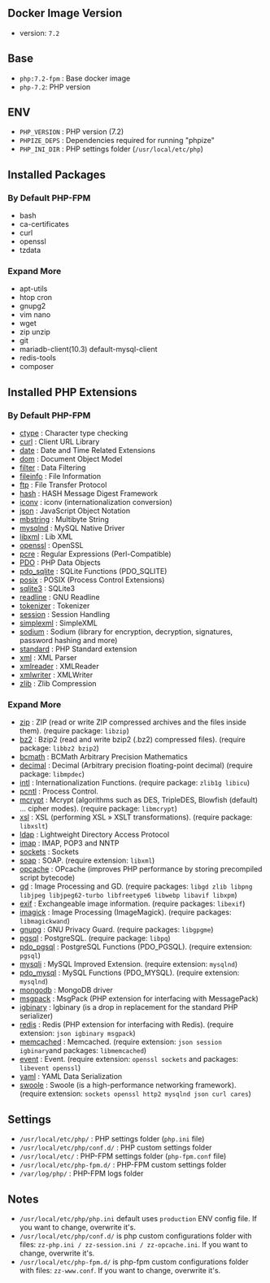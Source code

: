 ## Docker Image Version

- version: `7.2`

## Base

- `php:7.2-fpm` : Base docker image
- `php-7.2`: PHP version

## ENV

- `PHP_VERSION` : PHP version (7.2)
- `PHPIZE_DEPS` : Dependencies required for running "phpize"
- `PHP_INI_DIR` : PHP settings folder (`/usr/local/etc/php`)

## Installed Packages

### By Default PHP-FPM

- bash
- ca-certificates
- curl
- openssl
- tzdata

### Expand More

- apt-utils
- htop cron
- gnupg2
- vim nano
- wget
- zip unzip
- git
- mariadb-client(10.3) default-mysql-client
- redis-tools
- composer

## Installed PHP Extensions

### By Default PHP-FPM

- [ctype](https://www.php.net/manual/en/book.ctype.php) : Character type checking
- [curl](https://www.php.net/manual/en/book.curl.php) : Client URL Library
- [date](https://www.php.net/manual/en/refs.calendar.php) : Date and Time Related Extensions
- [dom](https://www.php.net/manual/en/book.dom.php) : Document Object Model
- [filter](https://www.php.net/manual/en/book.filter.php) : Data Filtering
- [fileinfo](https://www.php.net/manual/en/book.fileinfo.php) : File Information
- [ftp](https://www.php.net/manual/en/book.ftp.php) : File Transfer Protocol
- [hash](https://www.php.net/manual/en/book.hash.php) : HASH Message Digest Framework
- [iconv](https://www.php.net/manual/en/book.iconv.php) : iconv (internationalization conversion)
- [json](https://www.php.net/manual/en/book.json.php) : JavaScript Object Notation
- [mbstring](https://www.php.net/manual/en/book.mbstring.php) : Multibyte String
- [mysqlnd](https://www.php.net/manual/en/book.mysqlnd.php) : MySQL Native Driver
- [libxml](https://www.php.net/manual/en/book.libxml.php) : Lib XML
- [openssl](https://www.php.net/manual/en/book.openssl.php) : OpenSSL
- [pcre](https://www.php.net/manual/en/book.pcre.php) : Regular Expressions (Perl-Compatible)
- [PDO](https://www.php.net/manual/en/book.pdo.php) : PHP Data Objects
- [pdo_sqlite](https://www.php.net/manual/en/ref.pdo-sqlite.php) : SQLite Functions (PDO_SQLITE)
- [posix](https://www.php.net/manual/en/book.posix.php) : POSIX (Process Control Extensions)
- [sqlite3](https://www.php.net/manual/en/book.sqlite3.php) : SQLite3
- [readline](https://www.php.net/manual/en/book.readline.php) : GNU Readline
- [tokenizer](https://www.php.net/manual/en/book.tokenizer.php) : Tokenizer
- [session](https://www.php.net/manual/en/book.session.php) : Session Handling
- [simplexml](https://www.php.net/manual/en/book.simplexml.php) : SimpleXML
- [sodium](https://www.php.net/manual/en/book.sodium.php) : Sodium (library for encryption, decryption, signatures, password hashing and more)
- [standard](https://www.php.net/manual/en/extensions.php) : PHP Standard extension
- [xml](https://www.php.net/manual/en/book.xml.php) : XML Parser
- [xmlreader](https://www.php.net/manual/en/book.xmlreader.php) : XMLReader
- [xmlwriter](https://www.php.net/manual/en/book.xmlwriter.php) : XMLWriter
- [zlib](https://www.php.net/manual/en/book.zlib.php) : Zlib Compression

### Expand More

- [zip](https://www.php.net/manual/en/book.zip.php) : ZIP (read or write ZIP compressed archives and the files inside them). (require package: `libzip`)
- [bz2](https://www.php.net/manual/en/book.bzip2.php) : Bzip2 (read and write bzip2 (.bz2) compressed files). (require package: `libbz2 bzip2`)
- [bcmath](https://www.php.net/manual/en/book.bc.php) : BCMath Arbitrary Precision Mathematics
- [decimal](https://www.php.net/manual/en/funcref.php) : Decimal (Arbitrary precision floating-point decimal) (require package: `libmpdec`)
- [intl](https://www.php.net/manual/en/book.intl.php) : Internationalization Functions. (require package: `zlib1g libicu`)
- [pcntl](https://www.php.net/manual/en/book.pcntl.php) : Process Control.
- [mcrypt](https://www.php.net/manual/en/book.mcrypt.php) : Mcrypt (algorithms such as DES, TripleDES, Blowfish (default) ... cipher modes). (require package: `libmcrypt`)
- [xsl](https://www.php.net/manual/en/book.xsl.php) : XSL (performing XSL » XSLT transformations). (require package: `libxslt`)
- [ldap](https://www.php.net/manual/en/book.ldap.php) : Lightweight Directory Access Protocol
- [imap](https://www.php.net/manual/en/book.imap.php) : IMAP, POP3 and NNTP
- [sockets](https://www.php.net/manual/en/book.sockets.php) : Sockets
- [soap](https://www.php.net/manual/en/book.soap.php) : SOAP. (require extension: `libxml`)
- [opcache](https://www.php.net/manual/en/book.opcache.php) : OPcache (improves PHP performance by storing precompiled script bytecode)
- [gd](https://www.php.net/manual/en/book.image.php) : Image Processing and GD. (require packages: `libgd zlib libpng libjpeg libjpeg62-turbo libfreetype6 libwebp libavif libxpm`)
- [exif](https://www.php.net/manual/en/book.exif.php) : Exchangeable image information. (require packages: `libexif`)
- [imagick](https://www.php.net/manual/en/book.imagick.php) : Image Processing (ImageMagick). (require packages: `libmagickwand`)
- [gnupg](https://www.php.net/manual/en/book.gnupg.php) : GNU Privacy Guard. (require packages: `libgpgme`)
- [pgsql](https://www.php.net/manual/en/book.pgsql.php) : PostgreSQL. (require package: `libpq`)
- [pdo_pgsql](https://www.php.net/manual/en/ref.pdo-pgsql.php) : PostgreSQL Functions (PDO_PGSQL). (require extension: `pgsql`)
- [mysqli](https://www.php.net/manual/en/book.mysqli.php) : MySQL Improved Extension. (require extension: `mysqlnd`)
- [pdo_mysql](https://www.php.net/manual/en/ref.pdo-mysql.php) : MySQL Functions (PDO_MYSQL). (require extension: `mysqlnd`)
- [mongodb](https://www.php.net/manual/en/set.mongodb.php) : MongoDB driver
- [msgpack](https://www.php.net/manual/en/funcref.php) : MsgPack (PHP extension for interfacing with MessagePack)
- [igbinary](https://www.php.net/manual/en/book.igbinary.php) : Igbinary (is a drop in replacement for the standard PHP serializer)
- [redis](https://www.php.net/manual/en/funcref.php) : Redis (PHP extension for interfacing with Redis). (require extension: `json igbinary msgpack`)
- [memcached](https://www.php.net/manual/en/book.memcached.php) : Memcached. (require extension: `json session igbinary`and packages: `libmemcached`)
- [event](https://www.php.net/manual/en/book.event.php) : Event. (require extension: `openssl sockets` and packages: `libevent openssl`)
- [yaml](https://www.php.net/manual/en/book.yaml.php) : YAML Data Serialization
- [swoole](https://www.php.net/manual/en/book.swoole.php) : Swoole (is a high-performance networking framework). (require extension: `sockets openssl http2 mysqlnd json curl cares`)

## Settings

- `/usr/local/etc/php/` : PHP settings folder (`php.ini` file)
- `/usr/local/etc/php/conf.d/` : PHP custom settings folder
- `/usr/local/etc/` : PHP-FPM settings folder (`php-fpm.conf` file)
- `/usr/local/etc/php-fpm.d/` : PHP-FPM custom settings folder
- `/var/log/php/` : PHP-FPM logs folder

## Notes

- `/usr/local/etc/php/php.ini` default uses `production` ENV config file. If you want to change, overwrite it's.
- `/usr/local/etc/php/conf.d/` is php custom configurations folder with files: `zz-php.ini / zz-session.ini / zz-opcache.ini`. If you want to change, overwrite it's.
- `/usr/local/etc/php-fpm.d/` is php-fpm custom configurations folder with files: `zz-www.conf`. If you want to change, overwrite it's.
